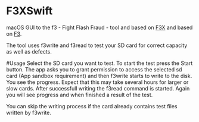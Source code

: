 # F3XSwift
macOS GUI to the f3 - Fight Flash Fraud - tool and based on [F3X](https://github.com/insidegui/F3X) and based on [F3](https://github.com/AltraMayor/f3).

The tool uses f3write and f3read to test  your SD card for correct capacity as well as defects. 

#Usage
Select the SD card you want to test. To start the test press the Start button. The app asks you to grant permission to access the selected sd card (App sandbox requirement) and then f3write starts to write to the disk. You see the progress. Expect that this may take several hours for larger or slow cards. After successfull writing the f3read command is started. Again you will see progress and when finished a result of the test.

You can skip the writing process if the card already contains test files written by f3write.
